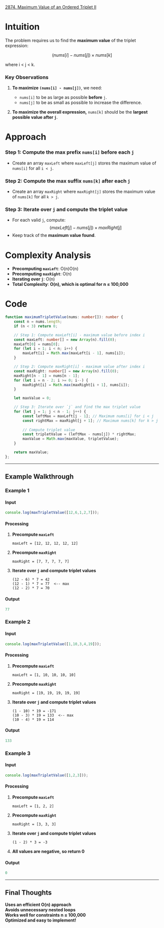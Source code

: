 [2874. Maximum Value of an Ordered Triplet II](https://leetcode.com/problems/maximum-value-of-an-ordered-triplet-ii/)

# Intuition

The problem requires us to find the **maximum value** of the triplet expression:

$$(nums[i] − nums[j]) × nums[k]$$

where i < j < k.

### **Key Observations**

1. **To maximize `(nums[i] - nums[j])`**, we need:
    - `nums[i]` to be as large as possible **before** `j`.    
    - `nums[j]` to be as small as possible to increase the difference.
    
2. **To maximize the overall expression,** `nums[k]` should be the **largest possible value after `j`**.    

# Approach

### **Step 1: Compute the max prefix `nums[i]` before each `j`**
- Create an array `maxLeft` where `maxLeft[j]` stores the maximum value of `nums[i]` for all `i < j`.

### **Step 2: Compute the max suffix `nums[k]` after each `j`**
- Create an array `maxRight` where `maxRight[j]` stores the maximum value of `nums[k]` for all `k > j`.    

### **Step 3: Iterate over `j` and compute the triplet value**

- For each valid `j`, compute:
$$(maxLeft[j]−nums[j])×maxRight[j]$$
- Keep track of the **maximum value found**.    

# Complexity Analysis

- **Precomputing `maxLeft`**: O(n)O(n)
- **Precomputing `maxRight`**: O(n)
- **Iterating over `j`**: O(n)
- **Total Complexity**: **O(n), which is optimal for n ≤ 100,000**

# Code

```typescript
function maximumTripletValue(nums: number[]): number {
    const n = nums.length;
    if (n < 3) return 0;

    // Step 1: Compute maxLeft[i] - maximum value before index i
    const maxLeft: number[] = new Array(n).fill(0);
    maxLeft[0] = nums[0];
    for (let i = 1; i < n; i++) {
        maxLeft[i] = Math.max(maxLeft[i - 1], nums[i]);
    }

    // Step 2: Compute maxRight[i] - maximum value after index i
    const maxRight: number[] = new Array(n).fill(0);
    maxRight[n - 1] = nums[n - 1];
    for (let i = n - 2; i >= 0; i--) {
        maxRight[i] = Math.max(maxRight[i + 1], nums[i]);
    }

    let maxValue = 0;

    // Step 3: Iterate over `j` and find the max triplet value
    for (let j = 1; j < n - 1; j++) {
        const leftMax = maxLeft[j - 1]; // Maximum nums[i] for i < j
        const rightMax = maxRight[j + 1]; // Maximum nums[k] for k > j
        
        // Compute triplet value
        const tripletValue = (leftMax - nums[j]) * rightMax;
        maxValue = Math.max(maxValue, tripletValue);
    }

    return maxValue;
};

```

---

## **Example Walkthrough**

### **Example 1**

#### **Input**

```typescript
console.log(maxTripletValue([12,6,1,2,7]));
```

#### **Processing**

1. **Precompute `maxLeft`**
    ```
    maxLeft = [12, 12, 12, 12, 12]
    ```
    
2. **Precompute `maxRight`**
    ```
    maxRight = [7, 7, 7, 7, 7]
    ```
    
3. **Iterate over `j` and compute triplet values**
    ```
    (12 - 6) * 7 = 42
    (12 - 1) * 7 = 77  <-- max
    (12 - 2) * 7 = 70
    ```

#### **Output**

```typescript
77
```

### **Example 2**

#### **Input**

```typescript
console.log(maxTripletValue([1,10,3,4,19]));
```

#### **Processing**

1. **Precompute `maxLeft`**
    ```
    maxLeft = [1, 10, 10, 10, 10]
    ```
    
2. **Precompute `maxRight`**
    ```
    maxRight = [19, 19, 19, 19, 19]
    ```
    
3. **Iterate over `j` and compute triplet values**    
    ```
    (1 - 10) * 19 = -171
    (10 - 3) * 19 = 133  <-- max
    (10 - 4) * 19 = 114
    ```

#### **Output**

```typescript
133
```

### **Example 3**

#### **Input**

```typescript
console.log(maxTripletValue([1,2,3]));
```

#### **Processing**

1. **Precompute `maxLeft`**
    ```
    maxLeft = [1, 2, 2]
    ```
    
2. **Precompute `maxRight`**
    ```
    maxRight = [3, 3, 3]
    ```
    
3. **Iterate over `j` and compute triplet values**
    ```
    (1 - 2) * 3 = -3
    ```
    
4. **All values are negative, so return 0**

#### **Output**

```typescript
0
```

---

## **Final Thoughts**

**Uses an efficient O(n) approach**  
**Avoids unnecessary nested loops**  
**Works well for constraints n ≤ 100,000**  
**Optimized and easy to implement!**
